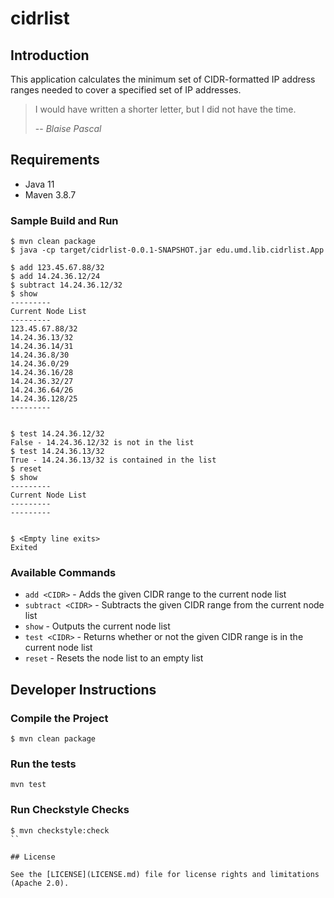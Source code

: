 # cidrlist

## Introduction

This application calculates the minimum set of CIDR-formatted IP address
ranges needed to cover a specified set of IP addresses.


> I would have written a shorter letter, but I did not have the time.
>
> -- <cite>Blaise Pascal</cite>

## Requirements

* Java 11
* Maven 3.8.7

### Sample Build and Run
```
$ mvn clean package
$ java -cp target/cidrlist-0.0.1-SNAPSHOT.jar edu.umd.lib.cidrlist.App

$ add 123.45.67.88/32
$ add 14.24.36.12/24
$ subtract 14.24.36.12/32
$ show
---------
Current Node List
---------
123.45.67.88/32
14.24.36.13/32
14.24.36.14/31
14.24.36.8/30
14.24.36.0/29
14.24.36.16/28
14.24.36.32/27
14.24.36.64/26
14.24.36.128/25
---------


$ test 14.24.36.12/32
False - 14.24.36.12/32 is not in the list
$ test 14.24.36.13/32
True - 14.24.36.13/32 is contained in the list
$ reset
$ show
---------
Current Node List
---------
---------


$ <Empty line exits>
Exited
```

### Available Commands

* `add <CIDR>` - Adds the given CIDR range to the current node list
* `subtract <CIDR>` - Subtracts the given CIDR range from the current node list
* `show` - Outputs the current node list
* `test <CIDR>` - Returns whether or not the given CIDR range is in the current
                  node list
* `reset` - Resets the node list to an empty list

## Developer Instructions

### Compile the Project

```
$ mvn clean package
```

### Run the tests

```
mvn test
```

### Run Checkstyle Checks

```
$ mvn checkstyle:check
``

## License

See the [LICENSE](LICENSE.md) file for license rights and limitations
(Apache 2.0).

